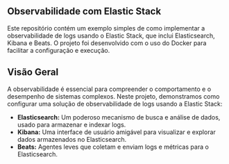 ## Observabilidade com Elastic Stack

Este repositório contém um exemplo simples de como implementar a observabilidade de logs usando o Elastic Stack, que inclui Elasticsearch, Kibana e Beats. O projeto foi desenvolvido com o uso do Docker para facilitar a configuração e execução.

## Visão Geral

A observabilidade é essencial para compreender o comportamento e o desempenho de sistemas complexos. Neste projeto, demonstramos como configurar uma solução de observabilidade de logs usando a Elastic Stack:
- **Elasticsearch:** Um poderoso mecanismo de busca e análise de dados, usado para armazenar e indexar logs.
- **Kibana:** Uma interface de usuário amigável para visualizar e explorar dados armazenados no Elasticsearch.
- **Beats:** Agentes leves que coletam e enviam logs e métricas para o Elasticsearch.
